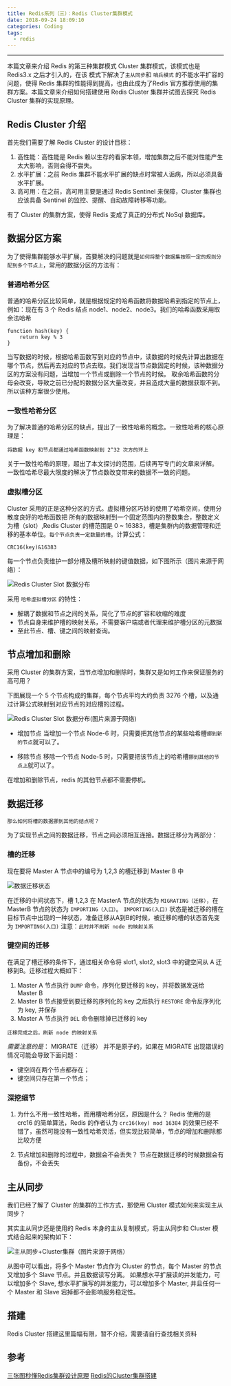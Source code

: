 ```yaml
---
title: Redis系列（三）：Redis Cluster集群模式
date: 2018-09-24 18:09:10
categories: Coding
tags:
  - redis
---
```

----------------------------------

本篇文章来介绍 Redis 的第三种集群模式 Cluster 集群模式，该模式也是 Redis3.x 之后才引入的，在该
模式下解决了`主从同步`和 `哨兵模式` 的不能水平扩容的问题，使得 Redis 集群的性能得到提高，也由此成为了Redis 官方推荐使用的集群方案。本篇文章来介绍如何搭建使用 Redis Cluster 集群并试图去探究 Redis Cluster 集群的实现原理。

<!-- more -->

## Redis Cluster 介绍
首先我们需要了解 Redis Cluster 的设计目标：
1. 高性能：高性能是 Redis 赖以生存的看家本领，增加集群之后不能对性能产生太大影响，否则会得不尝失。
2. 水平扩展：之前 Redis 集群不能水平扩展的缺点时常被人诟病，所以必须具备水平扩展。
3. 高可用：在之前，高可用主要是通过 Redis Sentinel 来保障，Cluster 集群也应该具备 Sentinel 的监控、提醒、自动故障转移等功能。

有了 Cluster 的集群方案，使得 Redis 变成了真正的分布式 NoSql 数据库。

## 数据分区方案
为了使得集群能够水平扩展，首要解决的问题就是`如何将整个数据集按照一定的规则分配到多个节点上`，常用的数据分区的方法有：

### 普通哈希分区
普通的哈希分区比较简单，就是根据规定的哈希函数将数据哈希到指定的节点上，例如：现在有 3 个 Redis 结点 node1、node2、node3。我们的哈希函数采用取余法哈希

```$xslt
function hash(key) {
    return key % 3
}
```
当写数据的时候，根据哈希函数写到对应的节点中，读数据的时候先计算出数据在哪个节点，然后再去对应的节点去取。我们发现当节点数固定的时候，该种数据分区的方案没有问题，当增加一个节点或删除一个节点的时候。
取余哈希函数的分母会改变，导致之前已分配的数据分区大量改变，并且造成大量的数据获取不到。所以该种方案很少使用。

### 一致性哈希分区
为了解决普通的哈希分区的缺点，提出了一致性哈希的概念。一致性哈希的核心原理是：
```$xslt
将数据 key 和节点都通过哈希函数映射到 2^32 次方的环上
```
关于一致性哈希的原理，超出了本文探讨的范围，后续再写专门的文章来详解。
一致性哈希尽最大限度的解决了节点数改变带来的数据不一致的问题。

### 虚拟槽分区
Cluster 采用的正是这种分区的方式。虚拟槽分区巧妙的使用了哈希空间，使用分散度良好的哈希函数把
所有的数据映射到一个固定范围内的整数集合，整数定义为槽（slot）,Redis Cluster 的槽范围是 0 
~ 16383，槽是集群内的数据管理和迁移的基本单位。`每个节点负责一定数量的槽`。计算公式：

```$xslt
CRC16(key)&16383
```
每一个节点负责维护一部分槽及槽所映射的键值数据，如下图所示（图片来源于网络）：

![Redis Cluster Slot 数据分布](/images/redis_cluster_slot.png)

采用 `哈希虚拟槽分区` 的特性：

- 解耦了数据和节点之间的关系，简化了节点的扩容和收缩的难度
- 节点自身来维护槽的映射关系，不需要客户端或者代理来维护槽分区的元数据
- 至此节点、槽、键之间的映射查询。

## 节点增加和删除

采用 Cluster 的集群方案，当节点增加和删除时，集群又是如何工作来保证服务的高可用？

下图展现一个 5 个节点构成的集群，每个节点平均大约负责 3276 个槽，以及通过计算公式映射到对应节点的对应槽的过程。

![Redis Cluster Slot 数据分布(图片来源于网络)](/images/redis_cluster2.png)

- 增加节点
当增加一个节点 Node-6 时，只需要把其他节点的某些哈希槽`挪到新的节点`就可以了。

- 移除节点
移除一个节点 Node-5 时，只需要把该节点上的哈希槽`挪到其他的节点上`就可以了。

在增加和删除节点，redis 的其他节点都不需要停机。

## 数据迁移
```$xslt
那么如何将槽的数据挪到其他的结点呢？
```
为了实现节点之间的数据迁移，节点之间必须相互连接。数据迁移分为两部分：

### 槽的迁移
现在要将 Master A 节点中的编号为 1,2,3 的槽迁移到 Master B 中

![数据迁移状态](/images/redis_slot_qy.png)

在迁移的中间状态下，槽 1,2,3 在 MasterA 节点的状态为 `MIGRATING（迁移）`，在 MasterB 节点的状态为 `IMPORTING（入口）`。
`IMPORTING(入口)` 状态是被迁移的槽在目标节点中出现的一种状态，准备迁移从A到B的时候，被迁移的槽的状态首先变为 `IMPORTING(入口)`
注意：`此时并不刷新 node 的映射关系`

### 键空间的迁移
在满足了槽迁移的条件下，通过相关命令将 slot1, slot2, slot3 中的键空间从 A 迁移到B。迁移过程大概如下：

1. Master A 节点执行 `DUMP` 命令，序列化要迁移的 key，并将数据发送给 Master B
2. Master B 节点接受到要迁移的序列化的 key 之后执行 `RESTORE` 命令反序列化为 key, 并保存
3. Master A 节点执行 `DEL` 命令删除掉已迁移的 key

`迁移完成之后，刷新 node 的映射关系`

*需要注意的是*： MIGRATE（迁移） 并不是原子的，如果在 MIGRATE 出现错误的情况可能会导致下面问题：
         
- 键空间在两个节点都存在；
- 键空间只存在第一个节点；

### 深挖细节

1. 为什么不用一致性哈希，而用槽哈希分区，原因是什么？
Redis 使用的是 crc16 的简单算法，Redis 的作者认为 `crc16(key) mod 16384` 的效果已经不错了，虽然可能没有一致性哈希灵活，但实现比较简单，节点的增加和删除都比较方便

2. 节点增加和删除的过程中，数据会不会丢失？
节点在数据迁移的时候数据会有备份，不会丢失

## 主从同步
我们已经了解了 Cluster 的集群的工作方式，那使用 Cluster 模式如何来实现主从同步？

其实主从同步还是使用的 Redis 本身的主从复制模式，将主从同步和 Cluster 模式结合起来的架构如下：

![主从同步+Cluster集群（图片来源于网络）](/images/redis_cluster3.png)

从图中可以看出，将多个 Master 节点作为 Cluster 的节点，每个 Master 的节点又增加多个 Slave 节点。并且数据读写分离。
如果想水平扩展读的并发能力，可以增加多个 Slave, 想水平扩展写的并发能力，可以增加多个 Master, 并且任何一个 Master 和 Slave 宕掉都不会影响服务稳定性。

## 搭建
Redis Cluster 搭建这里篇幅有限，暂不介绍，需要请自行查找相关资料

## 参考
[三张图秒懂Redis集群设计原理](https://blog.csdn.net/yejingtao703/article/details/78484151)
[Redis的Cluster集群搭建](https://www.cnblogs.com/PatrickLiu/p/8458788.html)